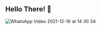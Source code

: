 ## Hello There! 👋


![WhatsApp Video 2021-12-16 at 14 30 34](<img src=https://user-images.githubusercontent.com/89312809/146327564-584a7ac3-653b-4bb1-8109-21a537f8308b.gif width="1000">)


